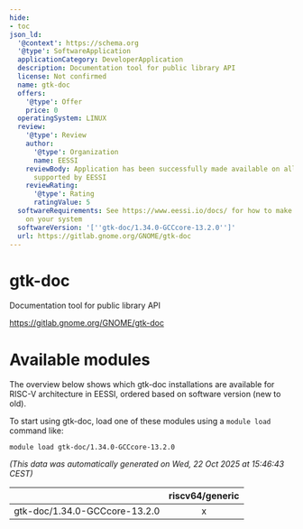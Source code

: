 ```yaml
---
hide:
- toc
json_ld:
  '@context': https://schema.org
  '@type': SoftwareApplication
  applicationCategory: DeveloperApplication
  description: Documentation tool for public library API
  license: Not confirmed
  name: gtk-doc
  offers:
    '@type': Offer
    price: 0
  operatingSystem: LINUX
  review:
    '@type': Review
    author:
      '@type': Organization
      name: EESSI
    reviewBody: Application has been successfully made available on all architectures
      supported by EESSI
    reviewRating:
      '@type': Rating
      ratingValue: 5
  softwareRequirements: See https://www.eessi.io/docs/ for how to make EESSI available
    on your system
  softwareVersion: '[''gtk-doc/1.34.0-GCCcore-13.2.0'']'
  url: https://gitlab.gnome.org/GNOME/gtk-doc
---
```


gtk-doc
=======


Documentation tool for public library API

https://gitlab.gnome.org/GNOME/gtk-doc
# Available modules


The overview below shows which gtk-doc installations are available for RISC-V architecture in EESSI, ordered based on software version (new to old).

To start using gtk-doc, load one of these modules using a `module load` command like:

```shell
module load gtk-doc/1.34.0-GCCcore-13.2.0
```

*(This data was automatically generated on Wed, 22 Oct 2025 at 15:46:43 CEST)*

| |riscv64/generic|
| :---: | :---: |
|gtk-doc/1.34.0-GCCcore-13.2.0|x|
